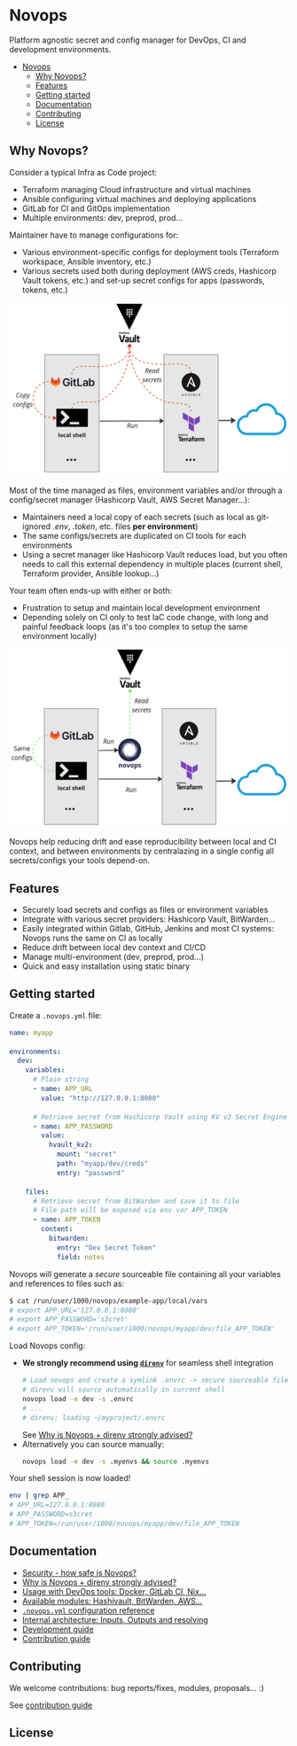 # Novops

Platform agnostic secret and config manager for DevOps, CI and development environments.

- [Novops](#novops)
  - [Why Novops?](#why-novops)
  - [Features](#features)
  - [Getting started](#getting-started)
  - [Documentation](#documentation)
  - [Contributing](#contributing)
  - [License](#license)

## Why Novops?

Consider a typical Infra as Code project:
- Terraform managing Cloud infrastructure and virtual machines
- Ansible configuring virtual machines and deploying applications
- GitLab for CI and GitOps implementation
- Multiple environments: dev, preprod, prod...

Maintainer have to manage configurations for:
- Various environment-specific configs for deployment tools (Terraform workspace, Ansible inventory, etc.)
- Various secrets used both during deployment (AWS creds, Hashicorp Vault tokens, etc.) and set-up secret configs for apps (passwords, tokens, etc.)

![before Novops](docs/assets/novops-before.jpg)

Most of the time managed as files, environment variables and/or through a config/secret manager (Hashicorp Vault, AWS Secret Manager...):
- Maintainers need a local copy of each secrets (such as local as git-ignored _.env_, _.token_, etc. files **per environment**)
- The same configs/secrets are duplicated on CI tools for each environments
- Using a secret manager like Hashicorp Vault reduces load, but you often needs to call this external dependency in multiple places (current shell, Terraform provider, Ansible lookup...)

Your team often ends-up with either or both:
- Frustration to setup and maintain local development environment
- Depending solely on CI only to test IaC code change, with long and painful feedback loops (as it's too complex to setup the same environment locally)

![after Novops](docs/assets/novops-after.jpg)

Novops help reducing drift and ease reproducibility between local and CI context, and between environments by centralazing in a single config all secrets/configs your tools depend-on.

## Features

- Securely load secrets and configs as files or environment variables
- Integrate with various secret providers: Hashicorp Vault, BitWarden...
- Easily integrated within Gitlab, GitHub, Jenkins and most CI systems: Novops runs the same on CI as locally
- Reduce drift between local dev context and CI/CD
- Manage multi-environment (dev, preprod, prod...)
- Quick and easy installation using static binary

## Getting started

Create a `.novops.yml` file:

```yaml
name: myapp

environments:
  dev:
    variables:
      # Plain string
      - name: APP_URL
        value: "http://127.0.0.1:8080"

      # Retrieve secret from Hashicorp Vault using KV v2 Secret Engine
      - name: APP_PASSWORD
        value:
          hvault_kv2:
            mount: "secret"
            path: "myapp/dev/creds"
            entry: "password"

    files: 
      # Retrieve secret from BitWarden and save it to file
      # File path will be exposed via env var APP_TOKEN
      - name: APP_TOKEN
        content: 
          bitwarden:
            entry: "Dev Secret Token"
            field: notes
```

Novops will generate a _secure_ sourceable file containing all your variables and references to files such as:

```sh
$ cat /run/user/1000/novops/example-app/local/vars
# export APP_URL='127.0.0.1:8080'
# export APP_PASSWORD='s3cret'
# export APP_TOKEN='/run/user/1000/novops/myapp/dev/file_APP_TOKEN'
```

Load Novops config:
- **We strongly recommend using [`direnv`](https://direnv.net/)** for seamless shell integration
  ```sh
  # Load novops and create a symlink .envrc -> secure sourceable file
  # direnv will source automatically in current shell
  novops load -e dev -s .envrc
  # ...
  # direnv: loading ~/myproject/.envrc  
  ```
  See [Why is Novops + direnv strongly advised?](./docs/novops-direnv.md)
- Alternatively you can source manually:
  ```sh
  novops load -e dev -s .myenvs && source .myenvs
  ```

Your shell session is now loaded!

```sh
env | grep APP_
# APP_URL=127.0.0.1:8080
# APP_PASSWORD=s3cret
# APP_TOKEN=/run/user/1000/novops/myapp/dev/file_APP_TOKEN
```

## Documentation

- [Security - how safe is Novops?](./docs/security.md)
- [Why is Novops + direnv strongly advised?](./docs/novops-direnv.md)
- [Usage with DevOps tools: Docker, GitLab CI, Nix...](./docs/usage.md)
- [Available modules: Hashivault, BitWarden, AWS...](./docs/modules.md)
- [`.novops.yml` configuration reference](./docs/schema.json)
- [Internal architecture: Inputs, Outputs and resolving](./docs/architecture.md)
- [Development guide](./docs/development.md)
- [Contribution guide](./CONTRIBUTING.md)

## Contributing

We welcome contributions: bug reports/fixes, modules, proposals... :)

See [contribution guide](./CONTRIBUTING.md)

## License

